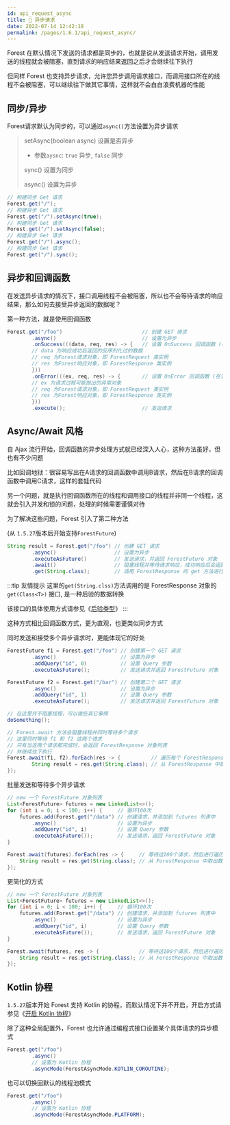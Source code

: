 ```yaml
---
id: api_request_async
title: 🚁 异步请求
date: 2022-07-14 12:42:18
permalink: /pages/1.6.1/api_request_async/
---
```


Forest 在默认情况下发送的请求都是同步的，也就是说从发送请求开始，调用发送的线程就会被阻塞，直到请求的响应结果返回之后才会继续往下执行

但同样 Forest 也支持异步请求，允许您异步调用请求接口，而调用接口所在的线程不会被阻塞，可以继续往下做其它事情，这样就不会白白浪费机器的性能

## 同步/异步

Forest请求默认为同步的，可以通过`async()`方法设置为异步请求

> setAsync(boolean async) 设置是否异步
>- 参数`aysnc`: `true` 异步, `false` 同步
>
> sync() 设置为同步
>
> async() 设置为异步

```java
// 构建同步 Get 请求
Forest.get("/");
// 构建异步 Get 请求
Forest.get("/").setAsync(true);
// 构建同步 Get 请求
Forest.get("/").setAsync(false);
// 构建异步 Get 请求
Forest.get("/").async();
// 构建同步 Get 请求
Forest.get("/").sync();
```

## 异步和回调函数

在发送异步请求的情况下，接口调用线程不会被阻塞，所以也不会等待请求的响应结果，那么如何去接受异步返回的数据呢？

第一种方法，就是使用回调函数

```java
Forest.get("/foo")                          // 创建 GET 请求
        .async()                            // 设置为异步
        .onSuccess(((data, req, res) -> {   // 设置 OnSuccess 回调函数 (在请求成功返回时调用)
        // data 为响应成功后返回的反序列化过的数据
        // req 为Forest请求对象，即 ForestRequest 类实例
        // res 为Forest响应对象，即 ForestResponse 类实例
        }))
        .onError(((ex, req, res) -> {       // 设置 OnError 回调函数 (在请求失败时调用)
        // ex 为请求过程可能抛出的异常对象
        // req 为Forest请求对象，即 ForestRequest 类实例
        // res 为Forest响应对象，即 ForestResponse 类实例
        }))
        .execute();                         // 发送请求
```

## Async/Await 风格

自 Ajax 流行开始，回调函数的异步处理方式就已经深入人心，这种方法虽好，但也有不少问题

比如回调地狱：很容易写出在A请求的回调函数中调用B请求，然后在B请求的回调函数中调用C请求，这样的套娃代码

另一个问题，就是执行回调函数所在的线程和调用接口的线程并非同一个线程，这就会引入并发和锁的问题，处理的时候需要谨慎对待

为了解决这些问题，Forest 引入了第二种方法 

(从 `1.5.27`版本后开始支持`ForestFuture`)

```java
String result = Forest.get("/foo") // 创建 GET 请求
        .async()                   // 设置为异步
        .executeAsFuture()         // 发送请求，并返回 ForestFuture 对象
        .await()                   // 阻塞线程并等待请求响应，成功响应后会返回 ForestResponse 对象
        .get(String.class);        // 调用 ForestResponse 的 get 方法进行转换数据并返回结果
```

:::tip 友情提示
这里的`get(String.clss)`方法调用的是 ForestResponse 对象的 `get(Class<T>)` 接口, 是一种后验的数据转换

该接口的具体使用方式请参见《[后验类型](/pages/1.6.1/api_response_read/#后验类型)》
:::


这种方式相比回调函数方式，更为直观，也更类似同步方式

同时发送和接受多个异步请求时，更能体现它的好处

```java
ForestFuture f1 = Forest.get("/foo") // 创建第一个 GET 请求
        .async()                     // 设置为异步
        .addQuery("id", 0)           // 设置 Query 参数
        .executeAsFuture();          // 发送请求并返回 ForestFuture 对象

ForestFuture f2 = Forest.get("/bar") // 创建第二个 GET 请求
        .async()                     // 设置为异步
        .addQuery("id", 1)           // 设置 Query 参数
        .executeAsFuture();          // 发送请求并返回 ForestFuture 对象

// 在这里并不阻塞线程，可以做些其它事情
doSomething();        

// Forest.await 方法会阻塞线程并同时等待多个请求
// 这里同时等待 f1 和 f2 这两个请求
// 只有当这两个请求都完成时，会返回 ForestResponse 对象列表
// 并继续往下执行
Forest.await(f1, f2).forEach(res -> {          // 遍历每个 ForestResponse 对象
        String result = res.get(String.class); // 从 ForestResponse 中取出数据
});
```

批量发送和等待多个异步请求

```java
// new 一个 ForestFuture 对象列表
List<ForestFuture> futures = new LinkedList<>();
for (int i = 0; i < 100; i++) {     // 循环100次
    futures.add(Forest.get("/data") // 创建请求，并添加到 futures 列表中
        .async()                    // 设置为异步
        .addQuery("id", i)          // 设置 Query 参数
        .executeAsFuture());        // 发送请求，返回 ForestFuture 对象
}

Forest.await(futures).forEach(res -> {     // 等待这100个请求，然后进行遍历
    String result = res.get(String.class); // 从 ForestResponse 中取出数据
});
```

更简化的方式

```java
// new 一个 ForestFuture 对象列表
List<ForestFuture> futures = new LinkedList<>();
for (int i = 0; i < 100; i++) {     // 循环100次
    futures.add(Forest.get("/data") // 创建请求，并添加到 futures 列表中
        .async()                    // 设置为异步
        .addQuery("id", i)          // 设置 Query 参数
        .executeAsFuture());        // 发送请求，返回 ForestFuture 对象
}

Forest.await(futures, res -> {             // 等待这100个请求，然后进行遍历
    String result = res.get(String.class); // 从 ForestResponse 中取出数据
});
```

## Kotlin 协程

`1.5.27`版本开始 Forest 支持 Kotlin 的协程，而默认情况下并不开启，开启方式请参见《[开启 Kotlin 协程](/pages/1.6.1/async/#开启-kotlin-协程)》

除了这种全局配置外，Forest 也允许通过编程式接口设置某个具体请求的异步模式

```java
Forest.get("/foo")
        .async()
        // 设置为 Kotlin 协程
        .asyncMode(ForestAsyncMode.KOTLIN_COROUTINE);
```

也可以切换回默认的线程池模式

```java
Forest.get("/foo")
        .async()
        // 设置为 Kotlin 协程
        .asyncMode(ForestAsyncMode.PLATFORM);
```
